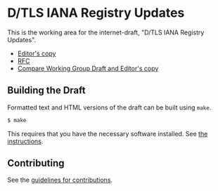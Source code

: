 # D/TLS IANA Registry Updates

This is the working area for the internet-draft, "D/TLS IANA Registry Updates".

* [Editor's copy](https://tls-stuff.github.io/rfc8447bis/docs/draft-salowey-rfc8447bis.txt)
* [RFC](https://datatracker.ietf.org/doc/html/rfc8447/)
* [Compare Working Group Draft and Editor's copy](https://tools.ietf.org/rfcdiff?url1=https://datatracker.ietf.org/doc/html/rfc8447&url2=https://tls-stuff.github.io/rfc8447bis/docs/draft-salowey-rfc8447bis.txt)


## Building the Draft

Formatted text and HTML versions of the draft can be built using `make`.

```sh
$ make
```

This requires that you have the necessary software installed.  See
[the instructions](https://github.com/martinthomson/i-d-template/blob/master/doc/SETUP.md).


## Contributing

See the
[guidelines for contributions](https://github.com/tlswg/draft-ietf-tls-iana-registry-updates/blob/master/CONTRIBUTING.md).
